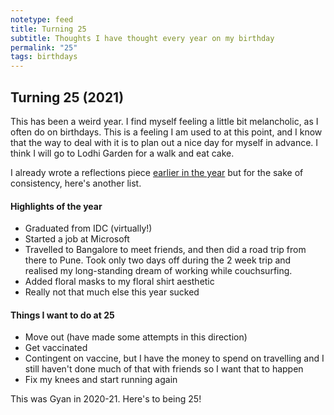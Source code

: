 ```yaml
---
notetype: feed
title: Turning 25
subtitle: Thoughts I have thought every year on my birthday
permalink: "25"
tags: birthdays
---
```


## Turning 25 (2021)
This has been a weird year. I find myself feeling a little bit melancholic, as I often do on birthdays. This is a feeling I am used to at this point, and I know that the way to deal with it is to plan out a nice day for myself in advance. I think I will go to Lodhi Garden for a walk and eat cake.

I already wrote a reflections piece [earlier in the year](/hindsight-in-2020) but for the sake of consistency, here's another list.

#### Highlights of the year
- Graduated from IDC (virtually!)
- Started a job at Microsoft
- Travelled to Bangalore to meet friends, and then did a road trip from there to Pune. Took only two days off during the 2 week trip and realised my long-standing dream of working while couchsurfing.
- Added floral masks to my floral shirt aesthetic
- Really not that much else this year sucked

#### Things I want to do at 25
- Move out (have made some attempts in this direction)
- Get vaccinated
- Contingent on vaccine, but I have the money to spend on travelling and I still haven't done much of that with friends so I want that to happen
- Fix my knees and start running again

This was Gyan in 2020-21. Here's to being 25!